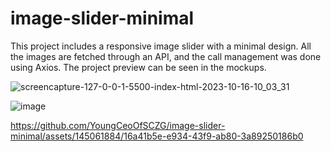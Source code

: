 # image-slider-minimal
This project includes a responsive image slider with a minimal design. All the images are fetched through an API, and the call management was done using Axios. The project preview can be seen in the mockups. 


![screencapture-127-0-0-1-5500-index-html-2023-10-16-10_03_31](https://github.com/YoungCeoOfSCZG/image-slider-minimal/assets/145061884/121db7fa-a322-42c7-9222-170ab06f89e5)

![image](https://github.com/YoungCeoOfSCZG/image-slider-minimal/assets/145061884/3461fa4e-1948-458b-968c-bb6988deeebd)

https://github.com/YoungCeoOfSCZG/image-slider-minimal/assets/145061884/16a41b5e-e934-43f9-ab80-3a89250186b0

